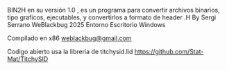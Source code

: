 BIN2H en su versión 1.0 , es un programa para convertir archivos binarios, tipo graficos, ejecutables, y convertirlos a formato de header .H
By Sergi Serrano WeBlackbug 2025
Entorno Escritorio Windows

Compilado en x86
weblackbug@gmail.com

Codigo abierto usa la libreria de titchysid.lid
https://github.com/Stat-Mat/TitchySID
